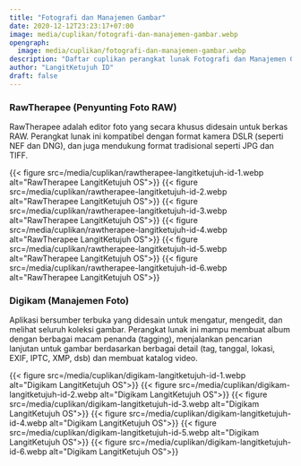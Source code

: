 ```yaml
---
title: "Fotografi dan Manajemen Gambar"
date: 2020-12-12T23:23:17+07:00
image: media/cuplikan/fotografi-dan-manajemen-gambar.webp
opengraph:
  image: media/cuplikan/fotografi-dan-manajemen-gambar.webp
description: "Daftar cuplikan perangkat lunak Fotografi dan Manajemen Gambar di LangitKetujuh OS"
author: "LangitKetujuh ID"
draft: false
---
```


### RawTherapee (Penyunting Foto RAW)

RawTherapee adalah editor foto yang secara khusus didesain untuk berkas RAW. Perangkat lunak ini kompatibel dengan format kamera DSLR (seperti NEF dan DNG), dan juga mendukung format tradisional seperti JPG dan TIFF.

{{< figure src=/media/cuplikan/rawtherapee-langitketujuh-id-1.webp alt="RawTherapee LangitKetujuh OS">}}
{{< figure src=/media/cuplikan/rawtherapee-langitketujuh-id-2.webp alt="RawTherapee LangitKetujuh OS">}}
{{< figure src=/media/cuplikan/rawtherapee-langitketujuh-id-3.webp alt="RawTherapee LangitKetujuh OS">}}
{{< figure src=/media/cuplikan/rawtherapee-langitketujuh-id-4.webp alt="RawTherapee LangitKetujuh OS">}}
{{< figure src=/media/cuplikan/rawtherapee-langitketujuh-id-5.webp alt="RawTherapee LangitKetujuh OS">}}
{{< figure src=/media/cuplikan/rawtherapee-langitketujuh-id-6.webp alt="RawTherapee LangitKetujuh OS">}}

### Digikam (Manajemen Foto)

Aplikasi bersumber terbuka yang didesain untuk mengatur, mengedit, dan melihat seluruh koleksi gambar. Perangkat lunak ini mampu membuat album dengan berbagai macam penanda (tagging), menjalankan pencarian lanjutan untuk gambar berdasarkan berbagai detail (tag, tanggal, lokasi, EXIF, IPTC, XMP, dsb) dan membuat katalog video.

{{< figure src=/media/cuplikan/digikam-langitketujuh-id-1.webp alt="Digikam LangitKetujuh OS">}}
{{< figure src=/media/cuplikan/digikam-langitketujuh-id-2.webp alt="Digikam LangitKetujuh OS">}}
{{< figure src=/media/cuplikan/digikam-langitketujuh-id-3.webp alt="Digikam LangitKetujuh OS">}}
{{< figure src=/media/cuplikan/digikam-langitketujuh-id-4.webp alt="Digikam LangitKetujuh OS">}}
{{< figure src=/media/cuplikan/digikam-langitketujuh-id-5.webp alt="Digikam LangitKetujuh OS">}}
{{< figure src=/media/cuplikan/digikam-langitketujuh-id-6.webp alt="Digikam LangitKetujuh OS">}}
